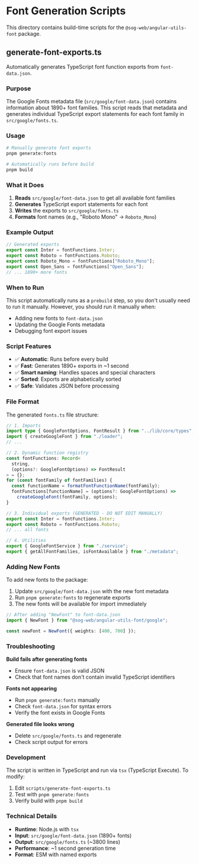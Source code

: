 # Font Generation Scripts

This directory contains build-time scripts for the `@sog-web/angular-utils-font` package.

## generate-font-exports.ts

Automatically generates TypeScript font function exports from `font-data.json`.

### Purpose

The Google Fonts metadata file (`src/google/font-data.json`) contains information about 1890+ font families. This script reads that metadata and generates individual TypeScript export statements for each font family in `src/google/fonts.ts`.

### Usage

```bash
# Manually generate font exports
pnpm generate:fonts

# Automatically runs before build
pnpm build
```

### What it Does

1. **Reads** `src/google/font-data.json` to get all available font families
2. **Generates** TypeScript export statements for each font
3. **Writes** the exports to `src/google/fonts.ts`
4. **Formats** font names (e.g., "Roboto Mono" → `Roboto_Mono`)

### Example Output

```typescript
// Generated exports
export const Inter = fontFunctions.Inter;
export const Roboto = fontFunctions.Roboto;
export const Roboto_Mono = fontFunctions["Roboto_Mono"];
export const Open_Sans = fontFunctions["Open_Sans"];
// ... 1890+ more fonts
```

### When to Run

This script automatically runs as a `prebuild` step, so you don't usually need to run it manually. However, you should run it manually when:

- Adding new fonts to `font-data.json`
- Updating the Google Fonts metadata
- Debugging font export issues

### Script Features

- ✅ **Automatic**: Runs before every build
- ✅ **Fast**: Generates 1890+ exports in ~1 second
- ✅ **Smart naming**: Handles spaces and special characters
- ✅ **Sorted**: Exports are alphabetically sorted
- ✅ **Safe**: Validates JSON before processing

### File Format

The generated `fonts.ts` file structure:

```typescript
// 1. Imports
import type { GoogleFontOptions, FontResult } from "../lib/core/types";
import { createGoogleFont } from "./loader";
// ...

// 2. Dynamic function registry
const fontFunctions: Record<
  string,
  (options?: GoogleFontOptions) => FontResult
> = {};
for (const fontFamily of fontFamilies) {
  const functionName = formatFontFunctionName(fontFamily);
  fontFunctions[functionName] = (options?: GoogleFontOptions) =>
    createGoogleFont(fontFamily, options);
}

// 3. Individual exports (GENERATED - DO NOT EDIT MANUALLY)
export const Inter = fontFunctions.Inter;
export const Roboto = fontFunctions.Roboto;
// ... all fonts

// 4. Utilities
export { GoogleFontService } from "./service";
export { getAllFontFamilies, isFontAvailable } from "./metadata";
```

### Adding New Fonts

To add new fonts to the package:

1. Update `src/google/font-data.json` with the new font metadata
2. Run `pnpm generate:fonts` to regenerate exports
3. The new fonts will be available for import immediately

```typescript
// After adding "NewFont" to font-data.json
import { NewFont } from "@sog-web/angular-utils-font/google";

const newFont = NewFont({ weights: [400, 700] });
```

### Troubleshooting

**Build fails after generating fonts**

- Ensure `font-data.json` is valid JSON
- Check that font names don't contain invalid TypeScript identifiers

**Fonts not appearing**

- Run `pnpm generate:fonts` manually
- Check `font-data.json` for syntax errors
- Verify the font exists in Google Fonts

**Generated file looks wrong**

- Delete `src/google/fonts.ts` and regenerate
- Check script output for errors

### Development

The script is written in TypeScript and run via `tsx` (TypeScript Execute). To modify:

1. Edit `scripts/generate-font-exports.ts`
2. Test with `pnpm generate:fonts`
3. Verify build with `pnpm build`

### Technical Details

- **Runtime**: Node.js with `tsx`
- **Input**: `src/google/font-data.json` (1890+ fonts)
- **Output**: `src/google/fonts.ts` (~3800 lines)
- **Performance**: ~1 second generation time
- **Format**: ESM with named exports
